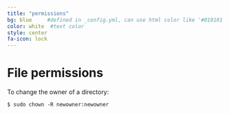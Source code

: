 ```yaml
---
title: "permissions"
bg: blue     #defined in _config.yml, can use html color like '#010101'
color: white  #text color
style: center
fa-icon: lock
---
```


# File permissions

To change the owner of a directory:

`$ sudo chown -R newowner:newowner`